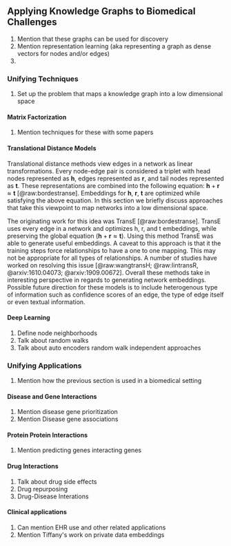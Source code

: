 ## Applying Knowledge Graphs to Biomedical Challenges

1. Mention that these graphs can be used for discovery
2. Mention representation learning (aka representing a graph as dense vectors for nodes and/or edges)
3. 

### Unifying Techniques

1. Set up the problem that maps a knowledge graph into a low dimensional space

#### Matrix Factorization

1. Mention techniques for these with some papers

#### Translational Distance Models

Translational distance methods view edges in a network as linear transformations.
Every node-edge pair is considered a triplet with head nodes represented as $\textbf{h}$, edges represented as $\textbf{r}$, and tail nodes represented as $\textbf{t}$.
These representations are combined into the following equation: $\textbf{h} + \textbf{r} \approx \textbf{t}$ [@raw:bordestranse].
Embeddings for $\textbf{h}$, $\textbf{r}$, $\textbf{t}$ are optimized while satisfying the above equation.
In this section we briefly discuss approaches that take this viewpoint to map networks into a low dimensional space.

The originating work for this idea was TransE [@raw:bordestranse].
TransE uses every edge in a network and optimizes h, r, and t embeddings, while preserving the global equation ($\textbf{h} + \textbf{r} \approx \textbf{t}$).
Using this method TransE was able to generate useful embeddings.
A caveat to this approach is that it the training steps force relationships to have a one to one mapping.
This may not be appropriate for all types of relationships.
A number of studies have worked on resolving this issue [@raw:wangtransH; @raw:lintransR, @arxiv:1610.04073; @arxiv:1909.00672]. 
Overall these methods take in interesting perspective in regards to generating network embeddings.
Possible future direction for these models is to include heterogenous type of information such as confidence scores of an edge, the type of edge itself or even textual information.

#### Deep Learning

1. Define node neighborhoods
2. Talk about random walks 
3. Talk about auto encoders random walk independent approaches 

### Unifying Applications

1. Mention how the previous section is used in a biomedical setting

#### Disease and Gene Interactions

1. Mention disease gene prioritization
2. Mention Disease gene associations

#### Protein Protein Interactions

1. Mention predicting genes interacting genes

#### Drug Interactions

1. Talk about drug side effects
2. Drug repurposing
3. Drug-Disease Interations

#### Clinical applications

1. Can mention EHR use and other related applications
2. Mention Tiffany's work on private data embeddings
